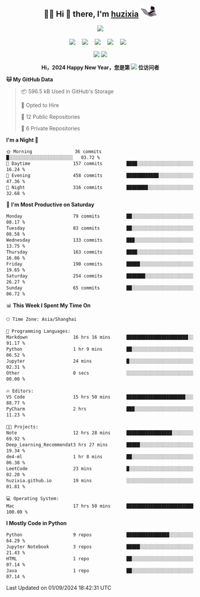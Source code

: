 <div align="center">

## :woman_technologist: Hi 👋 there, I'm [huzixia](https://huzixia.github.io/) <img height="30" src="images/work.gif" />

  <!-- dynamic typing effect 动态打字效果 -->
  <div>
    <a href="https://huzixia.github.io/">
      <img src="https://readme-typing-svg.demolab.com?font=Fira+Code&pause=1000&width=435&lines=console.log(%22Hello%2C%20World%22);胡同学祝您心想事成!&center=true&size=27" />
    </a>
  </div>

  <div>&nbsp;</div>

  <!-- profile logo 个人资料徽标 -->
  <div>
    <a href="https://huzixia.github.io/"><img src="https://img.shields.io/badge/Website-博客-orange" /></a>&emsp;
    <a href="https://www.zhihu.com/people/hu-zi-xia-91"><img src="https://img.shields.io/badge/ZhiHu-知乎-blue" /></a>&emsp;
    <a href="https://twitter.com/zixia80631/"><img src="https://img.shields.io/badge/Twitter-推特-black" /></a>&emsp;
    <a href="https://github.com/HuZixia/Text2Video/assets/38995480/244e64be-3dc4-46bb-8aff-523d8a235a1e"><img src="https://img.shields.io/badge/WeChat-微信-07c160" /></a>&emsp;
    <a href="https://www.cnblogs.com/huzixia"><img src="https://img.shields.io/badge/CnBlog-博客园-yellow" /></a>&emsp;

  </div>

[//]: # (### Github Stats)

 <p>
   <img src="https://github-readme-stats.vercel.app/api?username=HuZixia&rank_icon=github&theme=react&border_color=61dafb&hide_border=true" />
   <img src="https://github-readme-stats.vercel.app/api/top-langs/?username=HuZixia&hide=c%23,powershell,Mathematica,Ruby,Objective-C,Objective-C%2b%2b,Cuda&title_color=61dafb&text_color=ffffff&icon_color=61dafb&bg_color=20232a&langs_count=8&layout=compact&border_color=61dafb&hide_border=true&size_weight=0.5&count_weight=0.5" />
 </p>

</div>

<div align="center"><b>Hi，2024 Happy New Year，您是第 <img src="https://profile-counter.glitch.me/HuZixia/count.svg"></img> 位访问者</b></div>


[//]: # (*   Github Stats)
[//]: # (![Top Langs]&#40;https://github-readme-stats.vercel.app/api/top-langs/?username=HuZixia\&layout=compact&#41;)
[//]: # (![HuZixia's GitHub stats]&#40;https://github-readme-stats.vercel.app/api?username=HuZixia\&rank_icon=github&theme=tokyonight&#41;)


<!--START_SECTION:waka-->
**🐱 My GitHub Data** 

> 📦 596.5 kB Used in GitHub's Storage 
 > 
> 💼 Opted to Hire
 > 
> 📜 12 Public Repositories 
 > 
> 🔑 6 Private Repositories 
 > 
**I'm a Night 🦉** 

```text
🌞 Morning                36 commits          █░░░░░░░░░░░░░░░░░░░░░░░░   03.72 % 
🌆 Daytime                157 commits         ████░░░░░░░░░░░░░░░░░░░░░   16.24 % 
🌃 Evening                458 commits         ████████████░░░░░░░░░░░░░   47.36 % 
🌙 Night                  316 commits         ████████░░░░░░░░░░░░░░░░░   32.68 % 
```
📅 **I'm Most Productive on Saturday** 

```text
Monday                   79 commits          ██░░░░░░░░░░░░░░░░░░░░░░░   08.17 % 
Tuesday                  83 commits          ██░░░░░░░░░░░░░░░░░░░░░░░   08.58 % 
Wednesday                133 commits         ███░░░░░░░░░░░░░░░░░░░░░░   13.75 % 
Thursday                 163 commits         ████░░░░░░░░░░░░░░░░░░░░░   16.86 % 
Friday                   190 commits         █████░░░░░░░░░░░░░░░░░░░░   19.65 % 
Saturday                 254 commits         ███████░░░░░░░░░░░░░░░░░░   26.27 % 
Sunday                   65 commits          ██░░░░░░░░░░░░░░░░░░░░░░░   06.72 % 
```


📊 **This Week I Spent My Time On** 

```text
🕑︎ Time Zone: Asia/Shanghai

💬 Programming Languages: 
Markdown                 16 hrs 16 mins      ███████████████████████░░   91.17 % 
Python                   1 hr 9 mins         ██░░░░░░░░░░░░░░░░░░░░░░░   06.52 % 
Jupyter                  24 mins             █░░░░░░░░░░░░░░░░░░░░░░░░   02.31 % 
Other                    0 secs              ░░░░░░░░░░░░░░░░░░░░░░░░░   00.00 % 

🔥 Editors: 
VS Code                  15 hrs 50 mins      ██████████████████████░░░   88.77 % 
PyCharm                  2 hrs               ███░░░░░░░░░░░░░░░░░░░░░░   11.23 % 

🐱‍💻 Projects: 
Note                     12 hrs 28 mins      █████████████████░░░░░░░░   69.92 % 
Deep_Learning_Recommendat3 hrs 27 mins       █████░░░░░░░░░░░░░░░░░░░░   19.34 % 
de4-ml                   1 hr 8 mins         ██░░░░░░░░░░░░░░░░░░░░░░░   06.38 % 
LeetCode                 23 mins             █░░░░░░░░░░░░░░░░░░░░░░░░   02.20 % 
huzixia.github.io        19 mins             ░░░░░░░░░░░░░░░░░░░░░░░░░   01.81 % 

💻 Operating System: 
Mac                      17 hrs 50 mins      █████████████████████████   100.00 % 
```

**I Mostly Code in Python** 

```text
Python                   9 repos             ████████████████░░░░░░░░░   64.29 % 
Jupyter Notebook         3 repos             █████░░░░░░░░░░░░░░░░░░░░   21.43 % 
HTML                     1 repo              ██░░░░░░░░░░░░░░░░░░░░░░░   07.14 % 
Java                     1 repo              ██░░░░░░░░░░░░░░░░░░░░░░░   07.14 % 
```




 Last Updated on 01/09/2024 18:42:31 UTC
<!--END_SECTION:waka-->


<!--
**HuZixia/HuZixia** is a ✨ _special_ ✨ repository because its `README.md` (this file) appears on your GitHub profile.

Here are some ideas to get you started:

- 🔭 I’m currently working on ...
- 🌱 I’m currently learning ...
- 👯 I’m looking to collaborate on ...
- 🤔 I’m looking for help with ...
- 💬 Ask me about ...
- 📫 How to reach me: ...
- 😄 Pronouns: ...
- ⚡ Fun fact: ...
-->
